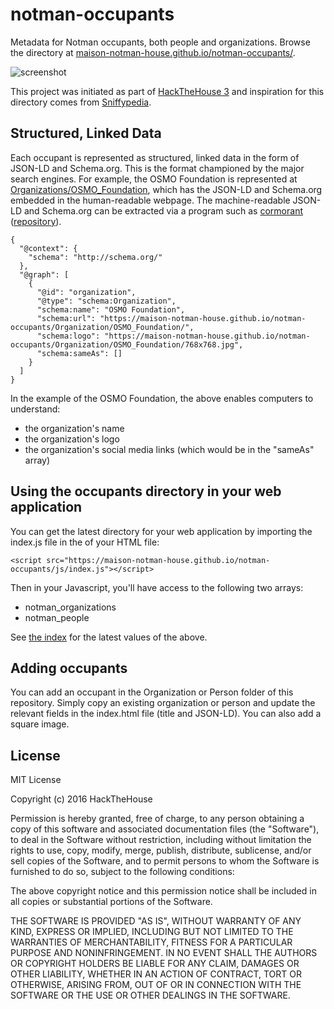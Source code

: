 # notman-occupants

Metadata for Notman occupants, both people and organizations.  Browse the directory at [maison-notman-house.github.io/notman-occupants/](https://maison-notman-house.github.io/notman-occupants/).

![screenshot](https://maison-notman-house.github.io/notman-occupants/images/screenshot.jpg)

This project was initiated as part of [HackTheHouse 3](http://maison-notman-house.github.io/) and inspiration for this directory comes from [Sniffypedia](https://sniffypedia.org/).


## Structured, Linked Data

Each occupant is represented as structured, linked data in the form of JSON-LD and Schema.org.  This is the format championed by the major search engines.  For example, the OSMO Foundation is represented at [Organizations/OSMO_Foundation](https://maison-notman-house.github.io/notman-occupants/Organization/OSMO_Foundation/), which has the JSON-LD and Schema.org embedded in the human-readable webpage.  The machine-readable JSON-LD and Schema.org can be extracted via a program such as [cormorant](http://reelyactive.github.io/cormorant/?url=https://maison-notman-house.github.io/notman-occupants/Organization/OSMO_Foundation/) ([repository](https://github.com/reelyactive/cormorant)).

    {
      "@context": {
        "schema": "http://schema.org/"
      },
      "@graph": [
        {
          "@id": "organization",
          "@type": "schema:Organization",
          "schema:name": "OSMO Foundation",
          "schema:url": "https://maison-notman-house.github.io/notman-occupants/Organization/OSMO_Foundation/",
          "schema:logo": "https://maison-notman-house.github.io/notman-occupants/Organization/OSMO_Foundation/768x768.jpg",
          "schema:sameAs": []
        }
      ]
    }

In the example of the OSMO Foundation, the above enables computers to understand:
- the organization's name
- the organization's logo
- the organization's social media links (which would be in the "sameAs" array)


## Using the occupants directory in your web application

You can get the latest directory for your web application by importing the index.js file in the <head> of your HTML file:

    <script src="https://maison-notman-house.github.io/notman-occupants/js/index.js"></script>

Then in your Javascript, you'll have access to the following two arrays:
- notman_organizations
- notman_people

See [the index](https://maison-notman-house.github.io/notman-occupants/js/index.js) for the latest values of the above.


## Adding occupants

You can add an occupant in the Organization or Person folder of this repository.  Simply copy an existing organization or person and update the relevant fields in the index.html file (title and JSON-LD).  You can also add a square image.


## License

MIT License

Copyright (c) 2016 HackTheHouse

Permission is hereby granted, free of charge, to any person obtaining a copy of this software and associated documentation files (the "Software"), to deal in the Software without restriction, including without limitation the rights to use, copy, modify, merge, publish, distribute, sublicense, and/or sell copies of the Software, and to permit persons to whom the Software is furnished to do so, subject to the following conditions:

The above copyright notice and this permission notice shall be included in all copies or substantial portions of the Software.

THE SOFTWARE IS PROVIDED "AS IS", WITHOUT WARRANTY OF ANY KIND, EXPRESS OR 
IMPLIED, INCLUDING BUT NOT LIMITED TO THE WARRANTIES OF MERCHANTABILITY, 
FITNESS FOR A PARTICULAR PURPOSE AND NONINFRINGEMENT. IN NO EVENT SHALL THE 
AUTHORS OR COPYRIGHT HOLDERS BE LIABLE FOR ANY CLAIM, DAMAGES OR OTHER 
LIABILITY, WHETHER IN AN ACTION OF CONTRACT, TORT OR OTHERWISE, ARISING FROM, 
OUT OF OR IN CONNECTION WITH THE SOFTWARE OR THE USE OR OTHER DEALINGS IN 
THE SOFTWARE.

